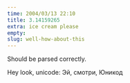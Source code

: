 ```yaml
---
time: 2004/03/13 22:10
title: 3.14159265
extra: ice cream please
empty:
slug: well-how-about-this
---
```


Should be parsed correctly.

Hey look, unicode: Эй, смотри, Юникод
